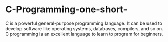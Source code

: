 # C-Programming-one-short-

C is a powerful general-purpose programming language. It can be used to develop software like operating systems, databases, compilers, and so on. C programming is an excellent language to learn to program for beginners.
